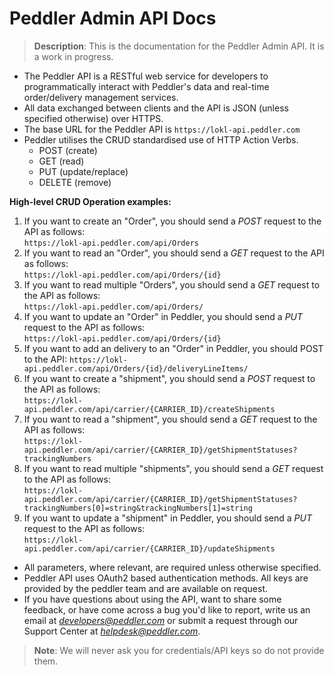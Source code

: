 # Peddler Admin API Docs

> **Description**: This is the documentation for the Peddler Admin API. It is a work in progress.

- The Peddler API is a RESTful web service for developers to programmatically interact with Peddler's data and real-time order/delivery management services.
- All data exchanged between clients and the API is JSON (unless specified otherwise) over HTTPS.
- The base URL for the Peddler API is `https://lokl-api.peddler.com`
- Peddler utilises the CRUD standardised use of HTTP Action Verbs.
  - POST (create)
  - GET (read)
  - PUT (update/replace)
  - DELETE (remove)

**High-level CRUD Operation examples:**

1. If you want to create an "Order", you should send a *POST* request to the API as follows:  
    `https://lokl-api.peddler.com/api/Orders`
2. If you want to read an "Order", you should send a *GET* request to the API as follows:  
    `https://lokl-api.peddler.com/api/Orders/{id}`
3. If you want to read multiple "Orders", you should send a *GET* request to the API as follows:  
    `https://lokl-api.peddler.com/api/Orders/`
4. If you want to update an "Order" in Peddler, you should send a *PUT* request to the API as follows:  
`https://lokl-api.peddler.com/api/Orders/{id}`
5. If you want to add an delivery to an "Order" in Peddler, you should POST to the API: `https://lokl-api.peddler.com/api/Orders/{id}/deliveryLineItems/`
6. If you want to create a "shipment", you should send a *POST* request to the API as follows:  
    `https://lokl-api.peddler.com/api/carrier/{CARRIER_ID}/createShipments`
7. If you want to read a "shipment", you should send a *GET* request to the API as follows:  
    `https://lokl-api.peddler.com/api/carrier/{CARRIER_ID}/getShipmentStatuses?trackingNumbers`
8. If you want to read multiple "shipments", you should send a *GET* request to the API as follows:  
    `https://lokl-api.peddler.com/api/carrier/{CARRIER_ID}/getShipmentStatuses?trackingNumbers[0]=string&trackingNumbers[1]=string`
9. If you want to update a "shipment" in Peddler, you should send a *PUT* request to the API as follows:  
`https://lokl-api.peddler.com/api/carrier/{CARRIER_ID}/updateShipments`

- All parameters, where relevant, are required unless otherwise specified.
- Peddler API uses OAuth2 based authentication methods. All keys are provided by the peddler team and are available on request.
- If you have questions about using the API, want to share some feedback,
or have come across a bug you'd like to report, write us an email at *developers@peddler.com* 
or submit a request through our Support Center at *[helpdesk@peddler.com](mailto:helpdesk@peddler.com)*.

> **Note**: We will never ask you for credentials/API keys so do not provide them.
